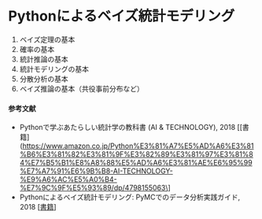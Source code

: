 # Pythonによるベイズ統計モデリング


1. ベイズ定理の基本
2. 確率の基本
3. 統計推論の基本
4. 統計モデリングの基本
5. 分散分析の基本
6. ベイズ推論の基本（共役事前分布など）


#### 参考文献

- Pythonで学ぶあたらしい統計学の教科書 (AI & TECHNOLOGY), 2018 [[書籍](https://www.amazon.co.jp/Python%E3%81%A7%E5%AD%A6%E3%81%B6%E3%81%82%E3%81%9F%E3%82%89%E3%81%97%E3%81%84%E7%B5%B1%E8%A8%88%E5%AD%A6%E3%81%AE%E6%95%99%E7%A7%91%E6%9B%B8-AI-TECHNOLOGY-%E9%A6%AC%E5%A0%B4-%E7%9C%9F%E5%93%89/dp/4798155063\]
- Pythonによるベイズ統計モデリング: PyMCでのデータ分析実践ガイド, 2018 [[書籍](https://www.amazon.co.jp/Python%E3%81%AB%E3%82%88%E3%82%8B%E3%83%99%E3%82%A4%E3%82%BA%E7%B5%B1%E8%A8%88%E3%83%A2%E3%83%87%E3%83%AA%E3%83%B3%E3%82%B0-PyMC%E3%81%A7%E3%81%AE%E3%83%87%E3%83%BC%E3%82%BF%E5%88%86%E6%9E%90%E5%AE%9F%E8%B7%B5%E3%82%AC%E3%82%A4%E3%83%89-Osvaldo-Martin/dp/4320113373)\]
